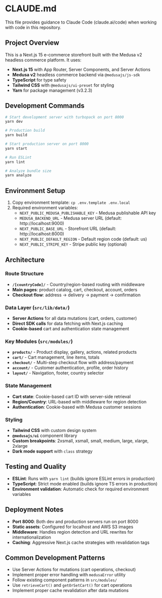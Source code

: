 # CLAUDE.md

This file provides guidance to Claude Code (claude.ai/code) when working with code in this repository.

## Project Overview

This is a Next.js 15 e-commerce storefront built with the Medusa v2 headless commerce platform. It uses:

- **Next.js 15** with App Router, Server Components, and Server Actions
- **Medusa v2** headless commerce backend via `@medusajs/js-sdk`
- **TypeScript** for type safety
- **Tailwind CSS** with `@medusajs/ui-preset` for styling
- **Yarn** for package management (v3.2.3)

## Development Commands

```bash
# Start development server with turbopack on port 8000
yarn dev

# Production build
yarn build

# Start production server on port 8000
yarn start

# Run ESLint
yarn lint

# Analyze bundle size
yarn analyze
```

## Environment Setup

1. Copy environment template: `cp .env.template .env.local`
2. Required environment variables:
   - `NEXT_PUBLIC_MEDUSA_PUBLISHABLE_KEY` - Medusa publishable API key
   - `MEDUSA_BACKEND_URL` - Medusa server URL (default: http://localhost:9000)
   - `NEXT_PUBLIC_BASE_URL` - Storefront URL (default: http://localhost:8000)
   - `NEXT_PUBLIC_DEFAULT_REGION` - Default region code (default: us)
   - `NEXT_PUBLIC_STRIPE_KEY` - Stripe public key (optional)

## Architecture

### Route Structure
- **`/[countryCode]/`** - Country/region-based routing with middleware
- **Main pages**: product catalog, cart, checkout, account, orders
- **Checkout flow**: address → delivery → payment → confirmation

### Data Layer (`src/lib/data/`)
- **Server Actions** for all data mutations (cart, orders, customer)
- **Direct SDK calls** for data fetching with Next.js caching
- **Cookie-based** cart and authentication state management

### Key Modules (`src/modules/`)
- **`products/`** - Product display, gallery, actions, related products
- **`cart/`** - Cart management, line items, totals
- **`checkout/`** - Multi-step checkout flow with address/payment
- **`account/`** - Customer authentication, profile, order history
- **`layout/`** - Navigation, footer, country selector

### State Management
- **Cart state**: Cookie-based cart ID with server-side retrieval
- **Region/Country**: URL-based with middleware for region detection
- **Authentication**: Cookie-based with Medusa customer sessions

### Styling
- **Tailwind CSS** with custom design system
- **`@medusajs/ui`** component library
- **Custom breakpoints**: 2xsmall, xsmall, small, medium, large, xlarge, 2xlarge
- **Dark mode support** with `class` strategy

## Testing and Quality

- **ESLint**: Runs with `yarn lint` (builds ignore ESLint errors in production)
- **TypeScript**: Strict mode enabled (builds ignore TS errors in production)
- **Environment validation**: Automatic check for required environment variables

## Deployment Notes

- **Port 8000**: Both dev and production servers run on port 8000
- **Static assets**: Configured for localhost and AWS S3 images
- **Middleware**: Handles region detection and URL rewrites for internationalization
- **Caching**: Aggressive Next.js cache strategies with revalidation tags

## Common Development Patterns

- Use Server Actions for mutations (cart operations, checkout)
- Implement proper error handling with `medusaError` utility
- Follow existing component patterns in `src/modules/`
- Use `retrieveCart()` and `getOrSetCart()` for cart operations
- Implement proper cache revalidation after data mutations